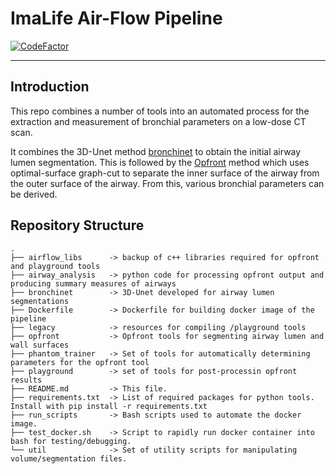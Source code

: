 # ImaLife Air-Flow Pipeline

[![CodeFactor](https://www.codefactor.io/repository/github/id-b3/air_flow_imalife/badge?s=1dae3aeee26afb253ec4aedd3b702d828daacdf3)](https://www.codefactor.io/repository/github/id-b3/air_flow_imalife)

-------------------

## Introduction
This repo combines a number of tools into an automated process for the
extraction and measurement of bronchial parameters on a low-dose CT scan.

It combines the 3D-Unet method [bronchinet](/bronchinet) to obtain the initial airway lumen segmentation.
This is followed by the [Opfront](/opfront) method which uses optimal-surface graph-cut to separate the inner surface of the airway from the outer surface of the airway.
From this, various bronchial parameters can be derived.

## Repository Structure
    .
    ├── airflow_libs      -> backup of c++ libraries required for opfront and playground tools   
    ├── airway_analysis   -> python code for processing opfront output and producing summary measures of airways  
    ├── bronchinet        -> 3D-Unet developed for airway lumen segmentations
    ├── Dockerfile        -> Dockerfile for building docker image of the pipeline  
    ├── legacy            -> resources for compiling /playground tools  
    ├── opfront           -> Opfront tools for segmenting airway lumen and wall surfaces  
    ├── phantom_trainer   -> Set of tools for automatically determining parameters for the opfront tool  
    ├── playground        -> set of tools for post-processin opfront results  
    ├── README.md         -> This file.  
    ├── requirements.txt  -> List of required packages for python tools. Install with pip install -r requirements.txt  
    ├── run_scripts       -> Bash scripts used to automate the docker image. 
    ├── test_docker.sh    -> Script to rapidly run docker container into bash for testing/debugging.  
    └── util              -> Set of utility scripts for manipulating volume/segmentation files.
